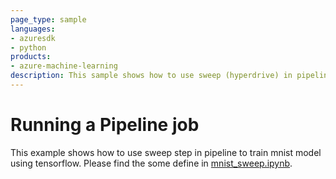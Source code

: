 ```yaml
---
page_type: sample
languages:
- azuresdk
- python
products:
- azure-machine-learning
description: This sample shows how to use sweep (hyperdrive) in pipeline.
---
```


# Running a Pipeline job
This example shows how to use sweep step in pipeline to train mnist model using tensorflow.
Please find the some define in [mnist_sweep.ipynb](sdk\jobs\pipelines\3b_tf_mnist_sweep\mnist_sweep.ipynb).